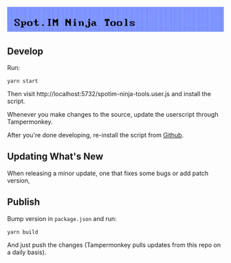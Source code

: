![Spot.IM Ninja Tools Logo](./header.png)

## Develop

Run:

```
yarn start
```

Then visit http://localhost:5732/spotim-ninja-tools.user.js and install the script.

Whenever you make changes to the source, update the userscript through Tampermonkey.

After you're done developing, re-install the script from [Github](https://github.com/SpotIM/userscripts/raw/master/spotim-ninja-tools.user.js).

## Updating What's New

When releasing a minor update, one that fixes some bugs or add patch version,

## Publish

Bump version in `package.json` and run:

```
yarn build
```

And just push the changes (Tampermonkey pulls updates from this repo on a daily basis).
